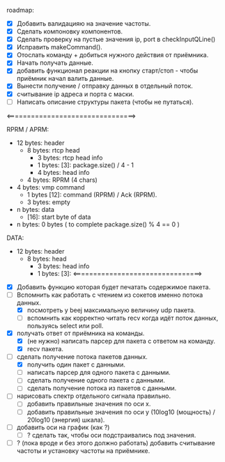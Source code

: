 roadmap:
- [x] Добавить валидацияю на значение частоты.
- [x] Сделать компоновку компонентов.
- [x] Сделать проверку на пустые значения ip, port в checkInputQLine()
- [x] Исправить makeCommand().
- [x] Отослать команду + добиться нужного действия от приёмника.
- [x] Начать получать данные.
- [x] добавить функционал реакции на кнопку старт/стоп - чтобы приёмник начал валить данные.
- [x] Вынести получение / отправку данных в отдельный поток.
- [x] считывание ip адреса и порта с маски.
- [ ] Написать описание структуры пакета (чтобы не путаться).

<================================>

RPRM / APRM:

- 12 bytes: header
	- 8 bytes: rtcp head
		- 3 bytes: rtcp head info
		- 1 bytes: [3]: package.size() / 4 - 1 
		- 4 bytes: head info
	- 4 bytes: RPRM (4 chars)
- 4 bytes: vmp command
	- 1 bytes [12]: command (RPRM) / Ack (RPRM).
	- 3 bytes: empty
- n bytes: data
	- [16]:  start byte of data
- n bytes: 0 bytes ( to complete package.size() % 4 == 0 )

DATA:

- 12 bytes: header
	- 8 bytes: head
		- 3 bytes: head info
		- 1 bytes: [3]:
<================================>

- [x] Добавить функцию которая будет печатать содержимое пакета.
- [ ] Вспомнить как работать с чтением из сокетов именно потока данных. 
	- [x] посмотреть у beej максимальную величину udp пакета.
	- [ ] вспомнить как корректно читать recv когда идёт поток данных, пользуясь select или poll.
- [x] получать ответ от приёмника на команды.
	- [x] (не нужно) написать парсер для пакета с ответом на команду.
	- [x] recv пакета.
- [ ] сделать получение потока пакетов данных. 
	- [x] получить один пакет с данными.
	- [ ] написать парсер для одного пакета с данными.
	- [ ] сделать получение одного пакета с данными.
	- [ ] сделать получение потока из пакетов с данными.
- [ ] нарисовать спектр отдельного сигнала правильно.
	- [ ] добавить правильные значения по оси x.
	- [ ] добавить правильные значения по оси y (10log10 (мощность) / 20log10 (энергия) шкала).
- [ ] добавить оси на график (как ?) 
	- [ ] ? сделать так, чтобы оси подстраивались под значения.
- [ ] ? (пока вроде и без этого должно работать) добавить считывание частоты и установку частоты на приёмнике.
